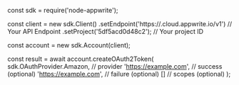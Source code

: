 const sdk = require('node-appwrite');

const client = new sdk.Client()
    .setEndpoint('https://<REGION>.cloud.appwrite.io/v1') // Your API Endpoint
    .setProject('5df5acd0d48c2'); // Your project ID

const account = new sdk.Account(client);

const result = await account.createOAuth2Token(
    sdk.OAuthProvider.Amazon, // provider
    'https://example.com', // success (optional)
    'https://example.com', // failure (optional)
    [] // scopes (optional)
);
